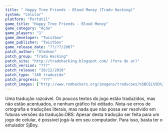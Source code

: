 ```yaml
---
title: " Happy Tree Friends - Blood Money (Tradu Hacking)"
system: "Celular"
platform: "Portátil"
game_title: "Happy Tree Friends - Blood Money"
game_category: "Ação"
game_players: "1"
game_developer: "Twistbox"
game_publisher: "Twistbox"
game_release_date: "??/??/2007"
patch_author: "Gledson"
patch_group: "Tradu Hacking"
patch_site: "http://traduhacking.blogspot.com/ (fora do ar)"
patch_version: "???"
patch_release: "28/12/2010"
patch_type: "JAR traduzido"
patch_progress: "???"
patch_images: ["http://www.romhackers.org/imagens/traducoes/%5BCEL%5D%20Happy%20Tree%20Friends%20-%20Blood%20Money%20-%20Tradu%20Hacking%20-%201.png","http://www.romhackers.org/imagens/traducoes/%5BCEL%5D%20Happy%20Tree%20Friends%20-%20Blood%20Money%20-%20Tradu%20Hacking%20-%202.png","http://www.romhackers.org/imagens/traducoes/%5BCEL%5D%20Happy%20Tree%20Friends%20-%20Blood%20Money%20-%20Tradu%20Hacking%20-%203.png"]
---
```

Uma tradução razoável. Os poucos textos do jogo estão traduzidos, mas não estão acentuados, e nenhum gráfico foi editado. Nota-se erros de ortografia e traduções literais, mas nada que não possa ser resolvido em futuras versões da tradução.OBS: Apesar desta tradução ser feita para um jogo de celular, é possível jogá-la em seu computador. Para isso, basta ter o emulador SjBoy.